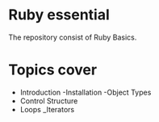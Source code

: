 # Ruby essential

The repository consist of Ruby Basics.

# Topics cover 
- Introduction
-Installation
-Object Types
- Control Structure
- Loops
_Iterators
